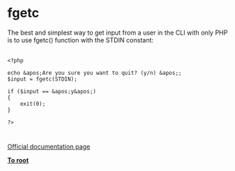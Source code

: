 # fgetc



The best and simplest way to get input from a user in the CLI with only PHP is to use fgetc() function with the STDIN constant:<br><br>

```
<?php

echo &apos;Are you sure you want to quit? (y/n) &apos;;
$input = fgetc(STDIN);

if ($input == &apos;y&apos;)
{
    exit(0);
}

?>
```
  

#

[Official documentation page](https://www.php.net/manual/en/function.fgetc.php)

**[To root](/README.md)**